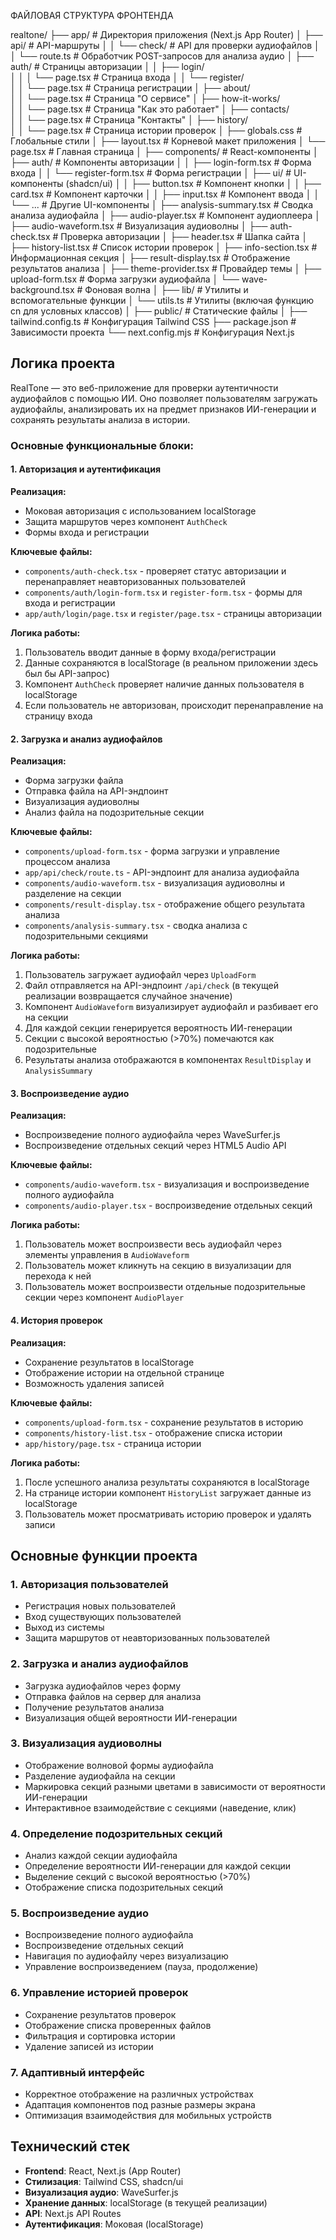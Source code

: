 ФАЙЛОВАЯ СТРУКТУРА ФРОНТЕНДА

realtone/
├── app/                          # Директория приложения (Next.js App Router)
│   ├── api/                      # API-маршруты
│   │   └── check/                # API для проверки аудиофайлов
│   │       └── route.ts          # Обработчик POST-запросов для анализа аудио
│   ├── auth/                     # Страницы авторизации
│   │   ├── login/                
│   │   │   └── page.tsx          # Страница входа
│   │   └── register/             
│   │       └── page.tsx          # Страница регистрации
│   ├── about/                    
│   │   └── page.tsx              # Страница "О сервисе"
│   ├── how-it-works/             
│   │   └── page.tsx              # Страница "Как это работает"
│   ├── contacts/                 
│   │   └── page.tsx              # Страница "Контакты"
│   ├── history/                  
│   │   └── page.tsx              # Страница истории проверок
│   ├── globals.css               # Глобальные стили
│   ├── layout.tsx                # Корневой макет приложения
│   └── page.tsx                  # Главная страница
│
├── components/                   # React-компоненты
│   ├── auth/                     # Компоненты авторизации
│   │   ├── login-form.tsx        # Форма входа
│   │   └── register-form.tsx     # Форма регистрации
│   ├── ui/                       # UI-компоненты (shadcn/ui)
│   │   ├── button.tsx            # Компонент кнопки
│   │   ├── card.tsx              # Компонент карточки
│   │   ├── input.tsx             # Компонент ввода
│   │   └── ...                   # Другие UI-компоненты
│   ├── analysis-summary.tsx      # Сводка анализа аудиофайла
│   ├── audio-player.tsx          # Компонент аудиоплеера
│   ├── audio-waveform.tsx        # Визуализация аудиоволны
│   ├── auth-check.tsx            # Проверка авторизации
│   ├── header.tsx                # Шапка сайта
│   ├── history-list.tsx          # Список истории проверок
│   ├── info-section.tsx          # Информационная секция
│   ├── result-display.tsx        # Отображение результатов анализа
│   ├── theme-provider.tsx        # Провайдер темы
│   ├── upload-form.tsx           # Форма загрузки аудиофайла
│   └── wave-background.tsx       # Фоновая волна
│
├── lib/                          # Утилиты и вспомогательные функции
│   └── utils.ts                  # Утилиты (включая функцию cn для условных классов)
│
├── public/                       # Статические файлы
│
├── tailwind.config.ts            # Конфигурация Tailwind CSS
├── package.json                  # Зависимости проекта
└── next.config.mjs               # Конфигурация Next.js

## Логика проекта

RealTone — это веб-приложение для проверки аутентичности аудиофайлов с помощью ИИ. Оно позволяет пользователям загружать аудиофайлы, анализировать их на предмет признаков ИИ-генерации и сохранять результаты анализа в истории.

### Основные функциональные блоки:

#### 1. Авторизация и аутентификация

**Реализация:**

- Моковая авторизация с использованием localStorage
- Защита маршрутов через компонент `AuthCheck`
- Формы входа и регистрации


**Ключевые файлы:**

- `components/auth-check.tsx` - проверяет статус авторизации и перенаправляет неавторизованных пользователей
- `components/auth/login-form.tsx` и `register-form.tsx` - формы для входа и регистрации
- `app/auth/login/page.tsx` и `register/page.tsx` - страницы авторизации


**Логика работы:**

1. Пользователь вводит данные в форму входа/регистрации
2. Данные сохраняются в localStorage (в реальном приложении здесь был бы API-запрос)
3. Компонент `AuthCheck` проверяет наличие данных пользователя в localStorage
4. Если пользователь не авторизован, происходит перенаправление на страницу входа


#### 2. Загрузка и анализ аудиофайлов

**Реализация:**

- Форма загрузки файла
- Отправка файла на API-эндпоинт
- Визуализация аудиоволны
- Анализ файла на подозрительные секции


**Ключевые файлы:**

- `components/upload-form.tsx` - форма загрузки и управление процессом анализа
- `app/api/check/route.ts` - API-эндпоинт для анализа аудиофайла
- `components/audio-waveform.tsx` - визуализация аудиоволны и разделение на секции
- `components/result-display.tsx` - отображение общего результата анализа
- `components/analysis-summary.tsx` - сводка анализа с подозрительными секциями


**Логика работы:**

1. Пользователь загружает аудиофайл через `UploadForm`
2. Файл отправляется на API-эндпоинт `/api/check` (в текущей реализации возвращается случайное значение)
3. Компонент `AudioWaveform` визуализирует аудиофайл и разбивает его на секции
4. Для каждой секции генерируется вероятность ИИ-генерации
5. Секции с высокой вероятностью (>70%) помечаются как подозрительные
6. Результаты анализа отображаются в компонентах `ResultDisplay` и `AnalysisSummary`


#### 3. Воспроизведение аудио

**Реализация:**

- Воспроизведение полного аудиофайла через WaveSurfer.js
- Воспроизведение отдельных секций через HTML5 Audio API


**Ключевые файлы:**

- `components/audio-waveform.tsx` - визуализация и воспроизведение полного аудиофайла
- `components/audio-player.tsx` - воспроизведение отдельных секций


**Логика работы:**

1. Пользователь может воспроизвести весь аудиофайл через элементы управления в `AudioWaveform`
2. Пользователь может кликнуть на секцию в визуализации для перехода к ней
3. Пользователь может воспроизвести отдельные подозрительные секции через компонент `AudioPlayer`


#### 4. История проверок

**Реализация:**

- Сохранение результатов в localStorage
- Отображение истории на отдельной странице
- Возможность удаления записей


**Ключевые файлы:**

- `components/upload-form.tsx` - сохранение результатов в историю
- `components/history-list.tsx` - отображение списка истории
- `app/history/page.tsx` - страница истории


**Логика работы:**

1. После успешного анализа результаты сохраняются в localStorage
2. На странице истории компонент `HistoryList` загружает данные из localStorage
3. Пользователь может просматривать историю проверок и удалять записи


## Основные функции проекта

### 1. Авторизация пользователей

- Регистрация новых пользователей
- Вход существующих пользователей
- Выход из системы
- Защита маршрутов от неавторизованных пользователей


### 2. Загрузка и анализ аудиофайлов

- Загрузка аудиофайлов через форму
- Отправка файлов на сервер для анализа
- Получение результатов анализа
- Визуализация общей вероятности ИИ-генерации


### 3. Визуализация аудиоволны

- Отображение волновой формы аудиофайла
- Разделение аудиофайла на секции
- Маркировка секций разными цветами в зависимости от вероятности ИИ-генерации
- Интерактивное взаимодействие с секциями (наведение, клик)


### 4. Определение подозрительных секций

- Анализ каждой секции аудиофайла
- Определение вероятности ИИ-генерации для каждой секции
- Выделение секций с высокой вероятностью (>70%)
- Отображение списка подозрительных секций


### 5. Воспроизведение аудио

- Воспроизведение полного аудиофайла
- Воспроизведение отдельных секций
- Навигация по аудиофайлу через визуализацию
- Управление воспроизведением (пауза, продолжение)


### 6. Управление историей проверок

- Сохранение результатов проверок
- Отображение списка проверенных файлов
- Фильтрация и сортировка истории
- Удаление записей из истории


### 7. Адаптивный интерфейс

- Корректное отображение на различных устройствах
- Адаптация компонентов под разные размеры экрана
- Оптимизация взаимодействия для мобильных устройств


## Технический стек

- **Frontend**: React, Next.js (App Router)
- **Стилизация**: Tailwind CSS, shadcn/ui
- **Визуализация аудио**: WaveSurfer.js
- **Хранение данных**: localStorage (в текущей реализации)
- **API**: Next.js API Routes
- **Аутентификация**: Моковая (localStorage)